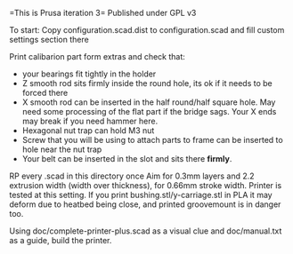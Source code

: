 =This is Prusa iteration 3=
Published under GPL v3

To start:
Copy configuration.scad.dist to configuration.scad and fill custom
settings section there

Print calibarion part form extras and check that:
 * your bearings fit tightly in the holder
 * Z smooth rod sits firmly inside the round hole, its ok if it needs to be forced there
 * X smooth rod can be inserted in the half round/half square hole. May need some processing of the flat part if the bridge sags. Your X ends may break if you need hammer here.
 * Hexagonal nut trap can hold M3 nut
 * Screw that you will be using to attach parts to frame can be inserted to hole near the nut trap
 * Your belt can be inserted in the slot and sits there __firmly__.

RP every .scad in this directory once
Aim for 0.3mm layers and 2.2 extrusion width (width over thickness),
for 0.66mm stroke width. Printer is tested at this setting.
If you print bushing.stl/y-carriage.stl in PLA it may deform due to heatbed being
close, and printed groovemount is in danger too.

Using doc/complete-printer-plus.scad as a visual clue and doc/manual.txt as a
guide, build the printer.
